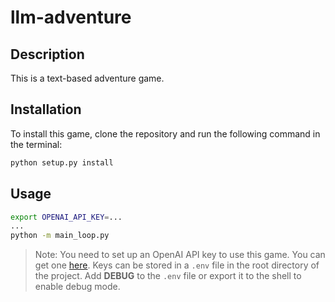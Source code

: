 # llm-adventure

## Description

This is a text-based adventure game. 

## Installation

To install this game, clone the repository and run the following command in the terminal:

```bash
python setup.py install
```


## Usage

```bash
export OPENAI_API_KEY=...
...
python -m main_loop.py
``` 

> Note: You need to set up an OpenAI API key to use this game. You can get one [here](https://beta.openai.com/).
> Keys can be stored in a `.env` file in the root directory of the project.
> Add __DEBUG__ to the `.env` file or export it to the shell to enable debug mode.
